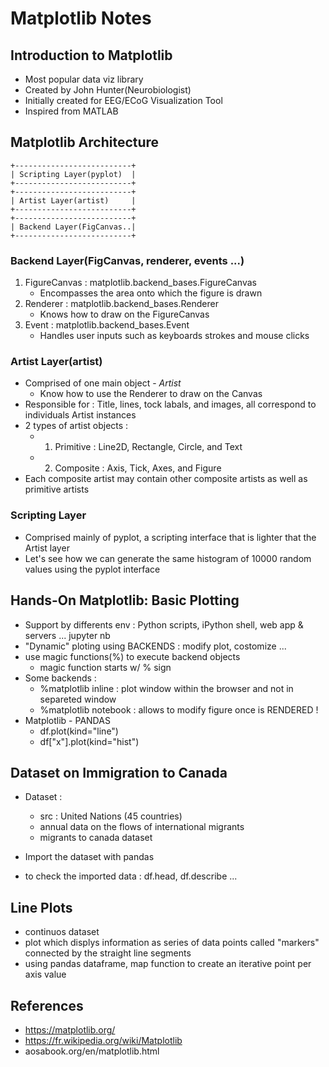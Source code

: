 # Matplotlib Notes

## Introduction to Matplotlib

- Most popular data viz library 
- Created by John Hunter(Neurobiologist)
- Initially created for EEG/ECoG Visualization Tool 
- Inspired from MATLAB 

## Matplotlib Architecture
``` 
+--------------------------+
| Scripting Layer(pyplot)  |
+--------------------------+
+--------------------------+
| Artist Layer(artist)     |
+--------------------------+
+--------------------------+
| Backend Layer(FigCanvas..|
+--------------------------+
```

### Backend Layer(FigCanvas, renderer, events ...)

1. FigureCanvas : matplotlib.backend_bases.FigureCanvas 
	- Encompasses the area onto which the figure is drawn
2. Renderer :  matplotlib.backend_bases.Renderer
	-  Knows how to draw on the FigureCanvas
3. Event : matplotlib.backend_bases.Event 
	-  Handles user inputs such as keyboards strokes and mouse clicks

### Artist Layer(artist)

- Comprised of one main object - *Artist*
	-  Know how to use the Renderer to draw on the Canvas
- Responsible for : Title, lines, tock labals, and images, all correspond to individuals Artist instances 
- 2 types of artist objects : 
	-  1. Primitive : Line2D, Rectangle, Circle, and Text 
	-  2. Composite : Axis, Tick, Axes, and Figure
- Each composite artist may contain other composite artists as well as primitive artists

### Scripting Layer

- Comprised mainly of pyplot, a scripting interface that is lighter that the Artist layer 
- Let's see how we can generate the same histogram of 10000 random values using the pyplot interface 

## Hands-On Matplotlib: Basic Plotting

- Support by differents env : Python scripts, iPython shell, web app & servers ... jupyter nb
- "Dynamic" ploting using BACKENDS : modify plot, costomize ...
- use magic functions(%) to execute backend objects 
	- magic function starts w/ % sign
- Some backends : 
	- %matplotlib inline : plot window within the browser and not in separeted window
	- %matplotlib notebook : allows to modify figure once is RENDERED !
- Matplotlib - PANDAS 
	- df.plot(kind="line")
	-  df["x"].plot(kind="hist")

## Dataset on Immigration to Canada
- Dataset : 
	- src : United Nations (45 countries)
	- annual data on the flows of international migrants
	-  migrants to canada dataset 

- Import the dataset with pandas
- to check the imported data : df.head, df.describe ...

## Line Plots
- continuos dataset  
- plot which displys information as series of data points called "markers" connected by the straight line segments
- using pandas dataframe, map function to create an iterative point per axis value 

## References 

- https://matplotlib.org/
- https://fr.wikipedia.org/wiki/Matplotlib
- aosabook.org/en/matplotlib.html 
